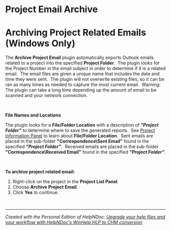 # Project Email Archive

# Archiving Project Related Emails (Windows Only)

The **Archive Project Email** plugin automatically exports Outlook emails related to a project into the specified **Project Folder**.&nbsp; The plugin looks for the Project Number in the email subject in order to determine if it is a related email.&nbsp; The email files are given a unique name that includes the date and time they were sent.&nbsp; The plugin will not overwrite existing files, so it can be ran as many times as needed to capture the most current email.&nbsp; Warning: The plugin can take a long time depending up the amount of email to be scanned and your network connection.

&nbsp;

**File Names and Locations**

The plugin looks for a **File/Folder Location** with a description of ***"Project Folder"*** to determine where to save the generated reports.&nbsp; See [Project Information Panel](<ProjectPage.md>) to learn about **File/Folder Location**.&nbsp; Sent emails are placed in the sub-folder **"Correspondence\\Sent Email"** found in the specified ***"Project Folder"***.&nbsp; Received emails are placed in the sub-folder **"Correspondence\\Received Email"** found in the specified ***"Project Folder"***.

&nbsp;

**To archive project related email:**

1. Right-click on the project in the **Project List Panel**.
1. Choose **Archive Project Email**.
1. Click **Yes** to continue.

&nbsp;


***
_Created with the Personal Edition of HelpNDoc: [Upgrade your help files and your workflow with HelpNDoc's WinHelp HLP to CHM conversion](<https://www.helpndoc.com/step-by-step-guides/how-to-convert-a-hlp-winhelp-help-file-to-a-chm-html-help-help-file/>)_
